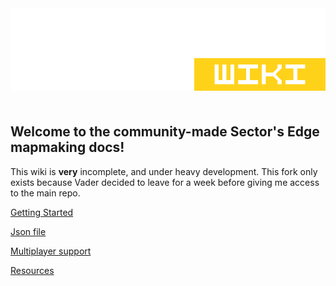 <img src="./docs/public/se-wiki-edit.png" alt="Sector's Edge Wiki"/>
<div style="justify-content: center; display: flex; margin-top:10px; font-size: 5px; margin-bottom: 40px">
</div>

## Welcome to the community-made Sector's Edge mapmaking docs!
This wiki is **very** incomplete, and under heavy development. This fork only exists because Vader decided to leave for a week before giving me access to the main repo.

[Getting Started](./docs/gettingstarted.md)

[Json file](./docs/json.md)

[Multiplayer support](./multiplayer.md)

[Resources](./docs/resources.md)
